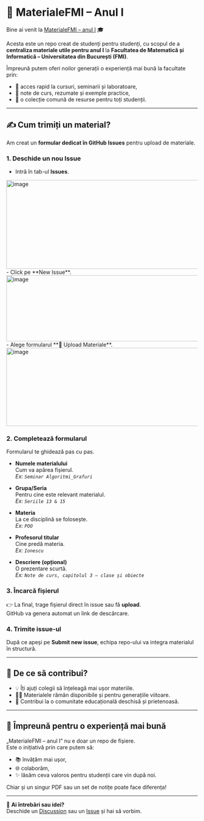 # 📘 MaterialeFMI – Anul I

Bine ai venit la [MaterialeFMI – anul I](https://github.com/GenericName20/MaterialeFMI---anul-I) 🎓  

Acesta este un repo creat de studenți pentru studenți, cu scopul de a **centraliza materiale utile pentru anul I** la **Facultatea de Matematică și Informatică – Universitatea din București (FMI)**.  

Împreună putem oferi noilor generații o experiență mai bună la facultate prin:
- 📂 acces rapid la cursuri, seminarii și laboratoare,  
- 🧾 note de curs, rezumate și exemple practice,  
- 🤝 o colecție comună de resurse pentru toți studenții.  

---

## ✍️ Cum trimiți un material?

Am creat un **formular dedicat în GitHub Issues** pentru upload de materiale.  

### 1. Deschide un nou Issue
- Intră în tab-ul **Issues**.
<img width="2447" height="234" alt="image" src="https://github.com/user-attachments/assets/f903cf2a-f110-4e8e-81cf-e1924f832ffc" />
- Click pe **New Issue**.
<img width="2441" height="174" alt="image" src="https://github.com/user-attachments/assets/8d771ab2-a20a-4f6c-a111-2278dd4234f7" />
- Alege formularul **📂 Upload Materiale**.
<img width="820" height="206" alt="image" src="https://github.com/user-attachments/assets/6101b371-f617-4288-8763-b7f6bc997241" />


### 2. Completează formularul
Formularul te ghidează pas cu pas.  

- **Numele materialului**  
  Cum va apărea fișierul.  
  _Ex: `Seminar Algoritmi_Grafuri`_  

- **Grupa/Seria**  
  Pentru cine este relevant materialul.  
  _Ex: `Seriile 13 & 15`_  

- **Materia**  
  La ce disciplină se folosește.  
  _Ex: `POO`_  

- **Profesorul titular**  
  Cine predă materia.  
  _Ex: `Ionescu`_  

- **Descriere (opțional)**  
  O prezentare scurtă.  
  _Ex: `Note de curs, capitolul 3 – clase și obiecte`_  

### 3. Încarcă fișierul
👉 La final, trage fișierul direct în issue sau fă **upload**.  
GitHub va genera automat un link de descărcare.  

### 4. Trimite issue-ul
După ce apeși pe **Submit new issue**, echipa repo-ului va integra materialul în structură.  

---

## 🎯 De ce să contribui?

- 💡 Îți ajuți colegii să înțeleagă mai ușor materiile.  
- 🧑‍🎓 Materialele rămân disponibile și pentru generațiile viitoare.  
- 🚀 Contribui la o comunitate educațională deschisă și prietenoasă.  

---

## 🤝 Împreună pentru o experiență mai bună

„MaterialeFMI – anul I” nu e doar un repo de fișiere.  
Este o inițiativă prin care putem să:  

- 📚 învățăm mai ușor,  
- 🌐 colaborăm,  
- ✨ lăsăm ceva valoros pentru studenții care vin după noi.  

Chiar și un singur PDF sau un set de notițe poate face diferența!  

---

👥 **Ai întrebări sau idei?**  
Deschide un [Discussion](../../discussions) sau un [Issue](../../issues) și hai să vorbim.  

